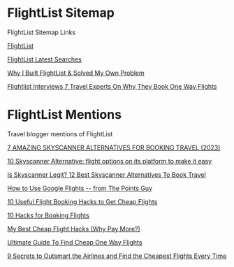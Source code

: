 # FlightList Sitemap
FlightList Sitemap Links

[FlightList](https://www.flightlist.io)

[FlightList Latest Searches](https://www.flightlist.io/searches.php)

[Why I Built FlightList & Solved My Own Problem](https://www.flightlist.io/why-i-built-flightlist-solved-my-own-problem.php)

[Flightlist Interviews 7 Travel Experts On Why They Book One Way Flights](https://www.flightlist.io/flightlist-interviews-7-travel-experts-on-why-they-book-one-way-flights.php)

# FlightList Mentions
Travel blogger mentions of FlightList

[7 AMAZING SKYSCANNER ALTERNATIVES FOR BOOKING TRAVEL (2023)](https://roamingsonaa.com/skyscanner-alternatives/)

[10 Skyscanner Alternative: flight options on its platform to make it easy](https://www.aviationnepal.com/10-skyscanner-alternative-flight-options-on-its-platform-to-make-it-easy/)

[Is Skyscanner Legit? 12 Best Skyscanner Alternatives To Book Travel](https://fierytrippers.com/best-skyscanner-alternatives-to-book-travel/)

[How to Use Google Flights -- from The Points Guy](https://community.ricksteves.com/travel-forum/transportation/how-to-use-google-flights-from-the-points-guy)

[10 Useful Flight Booking Hacks to Get Cheap Flights](https://jackroaming.com/10-useful-flight-booking-hacks-to-get-cheap-flights/)

[10 Hacks for Booking Flights](https://worldofwanderlust.com/10-hacks-booking-flights/)

[My Best Cheap Flight Hacks (Why Pay More?)](https://www.workremotelyliveremotely.com/post/best-cheap-flight-hacks)

[Ultimate Guide To Find Cheap One Way Flights](https://travelwithbender.com/travel-thoughts/travel-tips/cheap-one-way-flights)

[9 Secrets to Outsmart the Airlines and Find the Cheapest Flights Every Time](https://theatlasedit.com/how-to-find-cheap-flights/)

